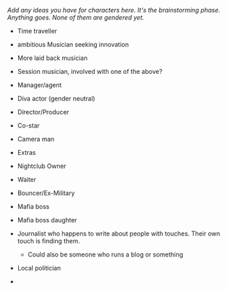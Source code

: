 *Add any ideas you have for characters here. It's the brainstorming phase. Anything goes. None of them are gendered yet.* 
- Time traveller

- ambitious Musician seeking innovation
- More laid back musician 
- Session musician, involved with one of the above?
- Manager/agent

- Diva actor (gender neutral)
- Director/Producer
- Co-star
- Camera man
- Extras

- Nightclub Owner 
- Waiter
- Bouncer/Ex-Military

- Mafia boss
- Mafia boss daughter

- Journalist who happens to write about people with touches. Their own touch is finding them. 
	- Could also be someone who runs a blog or something

- Local politician

- 



